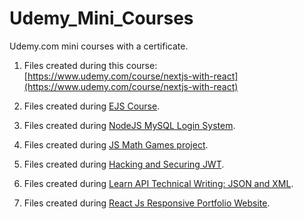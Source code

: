 # Udemy_Mini_Courses

Udemy.com mini courses with a certificate.

1. Files created during this course:
   [https://www.udemy.com/course/nextjs-with-react](https://www.udemy.com/course/nextjs-with-react)

2. Files created during [EJS Course](https://www.udemy.com/course/ejs-fullstack-web-development-masterclass).

3. Files created during [NodeJS MySQL Login System](https://www.udemy.com/course/the-complete-nodejs-mysql-login-system).

4. Files created during [JS Math Games project](https://www.udemy.com/course/javascript-math-game).

5. Files created during [Hacking and Securing JWT](https://www.udemy.com/course/hacking-and-securing-jwt).

6. Files created during
   [Learn API Technical Writing: JSON and XML](https://www.udemy.com/course/api-documentation-1-json-and-xml).

7. Files created during
   [React Js Responsive Portfolio Website](https://www.udemy.com/course/the-ultimate-react-js-responsive-portfolio-website).
